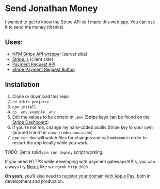 # Send Jonathan Money

I wanted to get to know the Stripe API so I made this web app. You can use it to send me money (thanks).

## Uses:

- [NPM Stripe API wrapper](https://www.npmjs.com/package/stripe) (server side)
- [Stripe.js](https://stripe.com/docs/stripe-js/reference) (client side)
- [Payment Request API](https://developer.mozilla.org/en-US/docs/Web/API/Payment_Request_API)
- [Stripe Payment Request Button](https://stripe.com/docs/stripe-js/elements/payment-request-button)

## Installation

1. Clone or download this repo
1. `cd <this project>`
1. `npm install`
1. `cp .env.example .env`
1. Edit the values to be correct in `.env` (Stripe keys can be found on the [Stripe Dashboard](https://dashboard.stripe.com/account/apikeys))
1. If you're not me, change my hard-coded public Stripe key to your own (around line 61 in `views/index.mustache`)
1. `npm run dev` will watch files for changes and call `nodemon` in order to restart the app locally while you work.

TODO: Get a solid `npm run deploy` script working.

If you need HTTPS while developing with payment gateways/APIs, you can always try [Ngrok](https://ngrok.com/) like so: `ngrok http 5000`

**Oh yeah**, you'll also need to [register your domain with Apple Pay](https://stripe.com/docs/stripe-js/elements/payment-request-button#verifying-your-domain-with-apple-pay), both in development and production.
